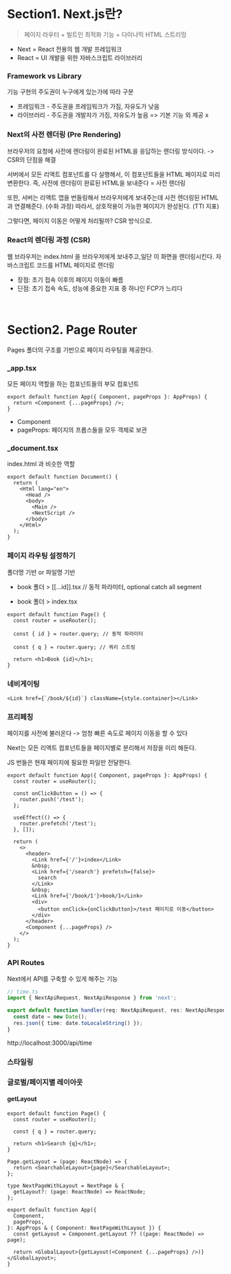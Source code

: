 # Section1. Next.js란?

> 페이지 라우터 + 빌트인 최적화 기능 + 다이나믹 HTML 스트리밍

- Next = React 전용의 웹 개발 프레임워크
- React = UI 개발을 위한 자바스크립트 라이브러리

### Framework vs Library

기능 구현의 주도권이 누구에게 있는가에 따라 구분

- 프레임워크 - 주도권을 프레임워크가 가짐, 자유도가 낮음
- 라이브러리 - 주도권을 개발자가 가짐, 자유도가 높음 => 기본 기능 외 제공 x

### Next의 사전 렌더링 (Pre Rendering)

브라우저의 요청에 사전에 렌더링이 완료된 HTML을 응답하는 렌더링 방식이다. -> CSR의 단점을 해결

서버에서 모든 리액트 컴포넌트를 다 실행해서, 이 컴포넌트들을 HTML 페이지로 미리 변환한다. 즉, 사전에 렌더링이 완료된 HTML을 보내준다 = 사전 렌더링

또한, 서버는 리액트 앱을 번들링해서 브라우저에게 보내주는데 사전 렌더링된 HTML과 연결해준다. (수화 과정) 따라서, 상호작용이 가능한 페이지가 완성된다. (TTI 지표)

그렇다면, 페이지 이동은 어떻게 처리될까? CSR 방식으로.

### React의 렌더링 과정 (CSR)

웹 브라우저는 index.html 을 브라우저에게 보내주고,일단 이 화면을 렌더링시킨다. 자바스크립트 코드를 HTML 페이지로 렌더링

- 장점: 초기 접속 이후의 페이지 이동이 빠름
- 딘점: 초기 접속 속도, 성능에 중요한 지표 중 하나인 FCP가 느리다

<br/>

# Section2. Page Router

Pages 폴더의 구조를 기반으로 페이지 라우팅을 제공한다.

### \_app.tsx

모든 페이지 역할을 하는 컴포넌트들의 부모 컴포넌트

```tsx
export default function App({ Component, pageProps }: AppProps) {
  return <Component {...pageProps} />;
}
```

- Component
- pageProps: 페이지의 프롭스들을 모두 객체로 보관

### \_document.tsx

index.html 과 비슷한 역할

```tsx
export default function Document() {
  return (
    <Html lang="en">
      <Head />
      <body>
        <Main />
        <NextScript />
      </body>
    </Html>
  );
}
```

### 페이지 라우팅 설정하기

폴더명 기반 or 파일명 기반

- book 폴더 > [[...id]].tsx // 동적 파라미터, optional catch all segment

- book 폴더 > index.tsx

```tsx
export default function Page() {
  const router = useRouter();

  const { id } = router.query; // 동적 파라미터

  const { q } = router.query; // 쿼리 스트링

  return <h1>Book {id}</h1>;
}
```

### 네비게이팅

```tsx
<Link href={`/book/${id}`} className={style.container}></Link>
```

### 프리페칭

페이지를 사전에 불러온다 -> 엄청 빠른 속도로 페이지 이동을 할 수 있다

Next는 모든 리액트 컴포넌트들을 페이지별로 분리해서 저장을 미리 해둔다.

JS 번들은 현재 페이지에 필요한 파일만 전달한다.

```tsx
export default function App({ Component, pageProps }: AppProps) {
  const router = useRouter();

  const onClickButton = () => {
    router.push('/test');
  };

  useEffect(() => {
    router.prefetch('/test');
  }, []);

  return (
    <>
      <header>
        <Link href={'/'}>index</Link>
        &nbsp;
        <Link href={'/search'} prefetch={false}>
          search
        </Link>
        &nbsp;
        <Link href={'/book/1'}>book/1</Link>
        <div>
          <button onClick={onClickButton}>/test 페이지로 이동</button>
        </div>
      </header>
      <Component {...pageProps} />
    </>
  );
}
```

### API Routes

Next에서 API를 구축할 수 있게 해주는 기능

```ts
// time.ts
import { NextApiRequest, NextApiResponse } from 'next';

export default function handler(req: NextApiRequest, res: NextApiResponse) {
  const date = new Date();
  res.json({ time: date.toLocaleString() });
}
```

http://localhost:3000/api/time

### 스타일링

### 글로벌/페이지별 레이아웃

#### getLayout

```tsx
export default function Page() {
  const router = useRouter();

  const { q } = router.query;

  return <h1>Search {q}</h1>;
}

Page.getLayout = (page: ReactNode) => {
  return <SearchableLayout>{page}</SearchableLayout>;
};
```

```tsx
type NextPageWithLayout = NextPage & {
  getLayout?: (page: ReactNode) => ReactNode;
};

export default function App({
  Component,
  pageProps,
}: AppProps & { Component: NextPageWithLayout }) {
  const getLayout = Component.getLayout ?? ((page: ReactNode) => page);

  return <GlobalLayout>{getLayout(<Component {...pageProps} />)}</GlobalLayout>;
}
```
